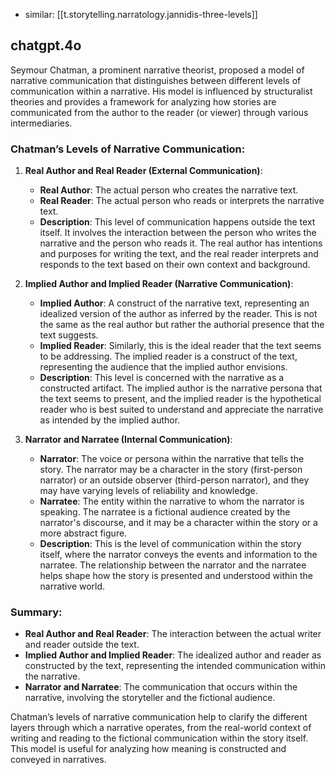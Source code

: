 
- similar: [[t.storytelling.narratology.jannidis-three-levels]]

## chatgpt.4o

Seymour Chatman, a prominent narrative theorist, proposed a model of narrative communication that distinguishes between different levels of communication within a narrative. His model is influenced by structuralist theories and provides a framework for analyzing how stories are communicated from the author to the reader (or viewer) through various intermediaries.

### Chatman’s Levels of Narrative Communication:

1. **Real Author and Real Reader (External Communication)**:
   - **Real Author**: The actual person who creates the narrative text.
   - **Real Reader**: The actual person who reads or interprets the narrative text.
   - **Description**: This level of communication happens outside the text itself. It involves the interaction between the person who writes the narrative and the person who reads it. The real author has intentions and purposes for writing the text, and the real reader interprets and responds to the text based on their own context and background.

2. **Implied Author and Implied Reader (Narrative Communication)**:
   - **Implied Author**: A construct of the narrative text, representing an idealized version of the author as inferred by the reader. This is not the same as the real author but rather the authorial presence that the text suggests.
   - **Implied Reader**: Similarly, this is the ideal reader that the text seems to be addressing. The implied reader is a construct of the text, representing the audience that the implied author envisions.
   - **Description**: This level is concerned with the narrative as a constructed artifact. The implied author is the narrative persona that the text seems to present, and the implied reader is the hypothetical reader who is best suited to understand and appreciate the narrative as intended by the implied author.

3. **Narrator and Narratee (Internal Communication)**:
   - **Narrator**: The voice or persona within the narrative that tells the story. The narrator may be a character in the story (first-person narrator) or an outside observer (third-person narrator), and they may have varying levels of reliability and knowledge.
   - **Narratee**: The entity within the narrative to whom the narrator is speaking. The narratee is a fictional audience created by the narrator's discourse, and it may be a character within the story or a more abstract figure.
   - **Description**: This is the level of communication within the story itself, where the narrator conveys the events and information to the narratee. The relationship between the narrator and the narratee helps shape how the story is presented and understood within the narrative world.

### Summary:
- **Real Author and Real Reader**: The interaction between the actual writer and reader outside the text.
- **Implied Author and Implied Reader**: The idealized author and reader as constructed by the text, representing the intended communication within the narrative.
- **Narrator and Narratee**: The communication that occurs within the narrative, involving the storyteller and the fictional audience.

Chatman’s levels of narrative communication help to clarify the different layers through which a narrative operates, from the real-world context of writing and reading to the fictional communication within the story itself. This model is useful for analyzing how meaning is constructed and conveyed in narratives.